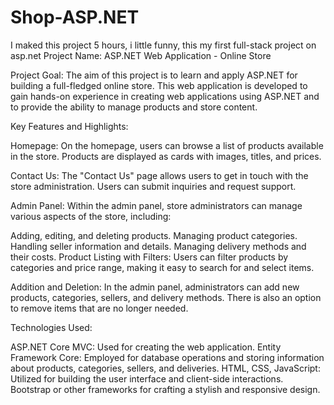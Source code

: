 # Shop-ASP.NET
I maked this project 5 hours, i little funny, this my first full-stack project on asp.net Project Name: ASP.NET Web Application - Online Store

Project Goal: The aim of this project is to learn and apply ASP.NET for building a full-fledged online store. This web application is developed to gain hands-on experience in creating web applications using ASP.NET and to provide the ability to manage products and store content.

Key Features and Highlights:

Homepage: On the homepage, users can browse a list of products available in the store. Products are displayed as cards with images, titles, and prices.

Contact Us: The "Contact Us" page allows users to get in touch with the store administration. Users can submit inquiries and request support.

Admin Panel: Within the admin panel, store administrators can manage various aspects of the store, including:

Adding, editing, and deleting products. Managing product categories. Handling seller information and details. Managing delivery methods and their costs. Product Listing with Filters: Users can filter products by categories and price range, making it easy to search for and select items.

Addition and Deletion: In the admin panel, administrators can add new products, categories, sellers, and delivery methods. There is also an option to remove items that are no longer needed.

Technologies Used:

ASP.NET Core MVC: Used for creating the web application. Entity Framework Core: Employed for database operations and storing information about products, categories, sellers, and deliveries. HTML, CSS, JavaScript: Utilized for building the user interface and client-side interactions. Bootstrap or other frameworks for crafting a stylish and responsive design.
